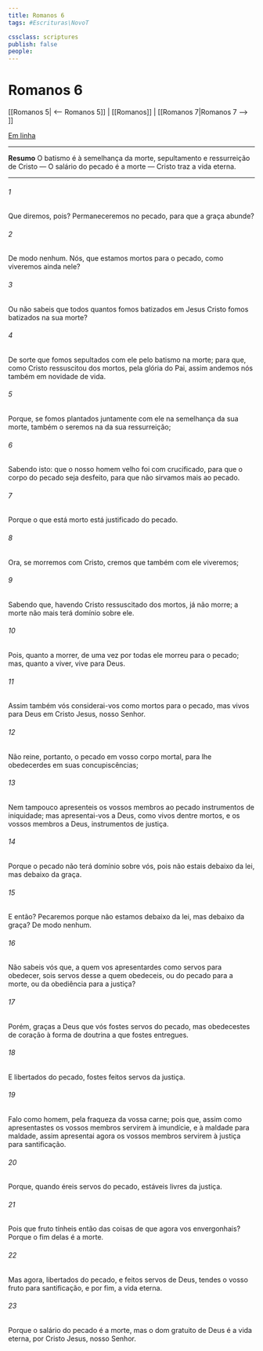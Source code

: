```yaml
---
title: Romanos 6
tags: #Escrituras\NovoT

cssclass: scriptures
publish: false
people:
---
```


# Romanos 6
[[Romanos 5| <-- Romanos 5]] | [[Romanos]] | [[Romanos 7|Romanos 7 --> ]]

[Em linha](https://churchofjesuschrist.org/study/scriptures/nt/rom/6?lang=por)

---
__Resumo__
O batismo é à semelhança da morte, sepultamento e ressurreição de Cristo — O salário do pecado é a morte — Cristo traz a vida eterna.

---
###### 1 
Que diremos, pois? Permaneceremos no pecado, para que a graça abunde?

###### 2 
De modo nenhum. Nós, que estamos mortos para o pecado, como viveremos ainda nele?

###### 3 
Ou não sabeis que todos quantos fomos batizados em Jesus Cristo fomos batizados na sua morte?

###### 4 
De sorte que fomos sepultados com ele pelo batismo na morte; para que, como Cristo ressuscitou dos mortos, pela glória do Pai, assim andemos nós também em novidade de vida.

###### 5 
Porque, se fomos plantados juntamente com ele na semelhança da sua morte, também o seremos na da sua ressurreição;

###### 6 
Sabendo isto: que o nosso homem velho foi com  crucificado, para que o corpo do pecado seja desfeito, para que não sirvamos mais ao pecado.

###### 7 
Porque o que está morto está justificado do pecado.

###### 8 
Ora, se  morremos com Cristo, cremos que também com ele viveremos;

###### 9 
Sabendo que, havendo Cristo ressuscitado dos mortos, já não morre; a morte não mais terá domínio sobre ele.

###### 10 
Pois, quanto a morrer, de uma vez por todas ele morreu para o pecado; mas, quanto a viver, vive para Deus.

###### 11 
Assim também vós considerai-vos como mortos para o pecado, mas vivos para Deus em Cristo Jesus, nosso Senhor.

###### 12 
Não reine, portanto, o pecado em vosso corpo mortal, para lhe obedecerdes em suas concupiscências;

###### 13 
Nem tampouco apresenteis os vossos membros ao pecado  instrumentos de iniquidade; mas apresentai-vos a Deus, como vivos dentre mortos, e os vossos membros a Deus,  instrumentos de justiça.

###### 14 
Porque o pecado não terá domínio sobre vós, pois não estais debaixo da lei, mas debaixo da graça.

###### 15 
E então? Pecaremos porque não estamos debaixo da lei, mas debaixo da graça? De modo nenhum.

###### 16 
Não sabeis vós que, a quem vos apresentardes como servos para obedecer, sois servos desse a quem obedeceis, ou do pecado para a morte, ou da obediência para a justiça?

###### 17 
Porém, graças a Deus que vós fostes servos do pecado, mas obedecestes de coração à forma de doutrina a que fostes entregues.

###### 18 
E libertados do pecado, fostes feitos servos da justiça.

###### 19 
Falo como homem, pela fraqueza da vossa carne; pois que, assim como apresentastes os vossos membros  servirem à imundície, e à maldade para maldade, assim apresentai agora os vossos membros  servirem à justiça para santificação.

###### 20 
Porque, quando éreis servos do pecado, estáveis livres da justiça.

###### 21 
Pois que fruto tínheis então das coisas de que agora vos envergonhais? Porque o fim delas é a morte.

###### 22 
Mas agora, libertados do pecado, e feitos servos de Deus, tendes o vosso fruto para santificação, e por fim, a vida eterna.

###### 23 
Porque o salário do pecado é a morte, mas o dom gratuito de Deus é a vida eterna, por Cristo Jesus, nosso Senhor.


